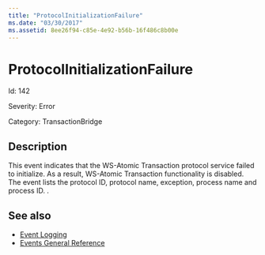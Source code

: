 ```yaml
---
title: "ProtocolInitializationFailure"
ms.date: "03/30/2017"
ms.assetid: 8ee26f94-c85e-4e92-b56b-16f486c8b00e
---
```

# ProtocolInitializationFailure
Id: 142  
  
 Severity: Error  
  
 Category: TransactionBridge  
  
## Description  
 This event indicates that the WS-Atomic Transaction protocol service failed to initialize. As a result, WS-Atomic Transaction functionality is disabled. The event lists the protocol ID, protocol name, exception, process name and process ID. .  
  
## See also

- [Event Logging](index.md)
- [Events General Reference](events-general-reference.md)
